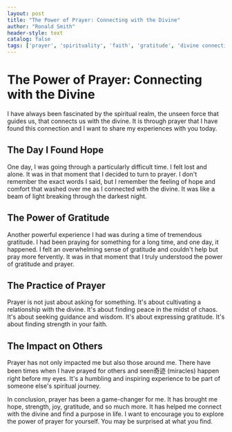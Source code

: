 ```yaml
---
layout: post
title: "The Power of Prayer: Connecting with the Divine"
author: "Ronald Smith"
header-style: text
catalog: false
tags: ['prayer', 'spirituality', 'faith', 'gratitude', 'divine connection']
---
```


# The Power of Prayer: Connecting with the Divine

I have always been fascinated by the spiritual realm, the unseen force that guides us, that connects us with the divine. It is through prayer that I have found this connection and I want to share my experiences with you today.

## The Day I Found Hope
One day, I was going through a particularly difficult time. I felt lost and alone. It was in that moment that I decided to turn to prayer. I don't remember the exact words I said, but I remember the feeling of hope and comfort that washed over me as I connected with the divine. It was like a beam of light breaking through the darkest night.

## The Power of Gratitude
Another powerful experience I had was during a time of tremendous gratitude. I had been praying for something for a long time, and one day, it happened. I felt an overwhelming sense of gratitude and couldn't help but pray more fervently. It was in that moment that I truly understood the power of gratitude and prayer.

## The Practice of Prayer
Prayer is not just about asking for something. It's about cultivating a relationship with the divine. It's about finding peace in the midst of chaos. It's about seeking guidance and wisdom. It's about expressing gratitude. It's about finding strength in your faith.

## The Impact on Others
Prayer has not only impacted me but also those around me. There have been times when I have prayed for others and seen奇迹 (miracles) happen right before my eyes. It's a humbling and inspiring experience to be part of someone else's spiritual journey.

In conclusion, prayer has been a game-changer for me. It has brought me hope, strength, joy, gratitude, and so much more. It has helped me connect with the divine and find a purpose in life. I want to encourage you to explore the power of prayer for yourself. You may be surprised at what you find.
